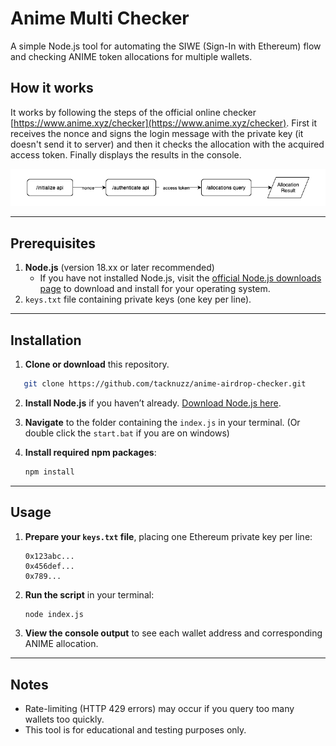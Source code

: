 # Anime Multi Checker

A simple Node.js tool for automating the SIWE (Sign-In with Ethereum) flow and checking ANIME token allocations for multiple wallets.


## How it works
It works by following the steps of the official online checker [https://www.anime.xyz/checker](https://www.anime.xyz/checker). First it receives the nonce and signs the login message with the private key (it doesn't send it to server) and then it checks the allocation with the acquired access token. Finally displays the results in the console.

![workflow](workflow.png)

---

## Prerequisites

1. **Node.js** (version 18.xx or later recommended)  
   - If you have not installed Node.js, visit the [official Node.js downloads page](https://nodejs.org/) to download and install for your operating system.
2. `keys.txt` file containing private keys (one key per line).

---

## Installation

1. **Clone or download** this repository.  
```bash
   git clone https://github.com/tacknuzz/anime-airdrop-checker.git
```
2. **Install Node.js** if you haven’t already. [Download Node.js here](https://nodejs.org/).
3. **Navigate** to the folder containing the `index.js` in your terminal.  (Or double click the `start.bat` if you are on windows)
4. **Install required npm packages**:

   ```bash
   npm install
   ```

---

## Usage

1. **Prepare your `keys.txt` file**, placing one Ethereum private key per line:
   ```
   0x123abc...
   0x456def...
   0x789...
   ```
2. **Run the script** in your terminal:

   ```bash
   node index.js
   ```

3. **View the console output** to see each wallet address and corresponding ANIME allocation.  

---

## Notes

- Rate-limiting (HTTP 429 errors) may occur if you query too many wallets too quickly.  
- This tool is for educational and testing purposes only.
